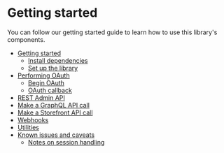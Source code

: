 <!-- Make sure this file is in sync with the Getting started section in README -->

# Getting started

You can follow our getting started guide to learn how to use this library's components.

- [Getting started](getting_started.md)
  - [Install dependencies](getting_started.md#install-dependencies)
  - [Set up the library](getting_started.md#set-up-the-library)
- [Performing OAuth](usage/oauth.md)
  - [Begin OAuth](usage/oauth.md#begin-oauth)
  - [OAuth callback](usage/oauth.md#oauth-callback)
- [REST Admin API](usage/rest.md)
- [Make a GraphQL API call](usage/graphql.md)
- [Make a Storefront API call](usage/storefront.md)
- [Webhooks](usage/webhooks.md)
- [Utilities](usage/utils.md)
- [Known issues and caveats](issues.md)
  - [Notes on session handling](issues.md#notes-on-session-handling)
